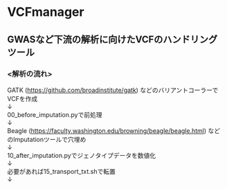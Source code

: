 # VCFmanager

## GWASなど下流の解析に向けたVCFのハンドリングツール

### <解析の流れ>

GATK (<https://github.com/broadinstitute/gatk>) などのバリアントコーラーでVCFを作成  
↓  
00_before_imputation.pyで前処理  
↓  
Beagle (<https://faculty.washington.edu/browning/beagle/beagle.html>)
などのImputationツールで穴埋め  
↓  
10_after_imputation.pyでジェノタイプデータを数値化  
↓  
必要があれば15_transport_txt.shで転置  
↓

